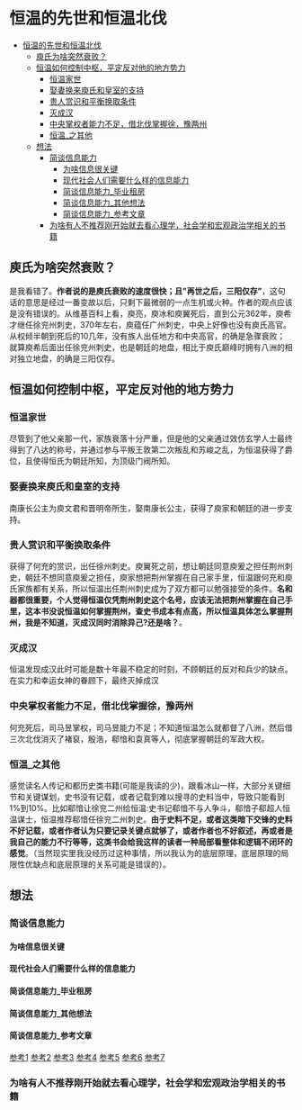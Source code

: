 # 恒温的先世和恒温北伐

- [恒温的先世和恒温北伐](#恒温的先世和恒温北伐)
  - [庾氏为啥突然衰败？](#庾氏为啥突然衰败)
  - [恒温如何控制中枢，平定反对他的地方势力](#恒温如何控制中枢平定反对他的地方势力)
    - [恒温家世](#恒温家世)
    - [娶妻换来庾氏和皇室的支持](#娶妻换来庾氏和皇室的支持)
    - [贵人赏识和平衡换取条件](#贵人赏识和平衡换取条件)
    - [灭成汉](#灭成汉)
    - [中央掌权者能力不足，借北伐掌握徐，豫两州](#中央掌权者能力不足借北伐掌握徐豫两州)
    - [恒温\_之其他](#恒温_之其他)
  - [想法](#想法)
    - [简谈信息能力](#简谈信息能力)
      - [为啥信息很关键](#为啥信息很关键)
      - [现代社会人们需要什么样的信息能力](#现代社会人们需要什么样的信息能力)
      - [简谈信息能力\_毕业租房](#简谈信息能力_毕业租房)
      - [简谈信息能力\_其他想法](#简谈信息能力_其他想法)
      - [简谈信息能力\_参考文章](#简谈信息能力_参考文章)
    - [为啥有人不推荐刚开始就去看心理学，社会学和宏观政治学相关的书籍](#为啥有人不推荐刚开始就去看心理学社会学和宏观政治学相关的书籍)

## 庾氏为啥突然衰败？

是我看错了。**作者说的是庾氏衰败的速度很快；且"再世之后，三阳仅存”**，这句话的意思是经过一番变故以后，只剩下最微弱的一点生机或火种。作者的观点应该是没有错误的。从维基百科上看，庾亮，庾冰和庾翼死后，直到公元362年，庾希才继任徐兖州刺史，370年左右，庾蕴任广州刺史，中央上好像也没有庾氏高官。从权倾半朝到死后的10几年，没有族人出任地方和中央高官，的确是急骤衰败；就算庾希后面出任徐兖州刺史，也是朝廷的地盘，相比于庾氏巅峰时拥有八洲的相对独立地盘，的确是三阳仅存。

## 恒温如何控制中枢，平定反对他的地方势力

### 恒温家世

尽管到了他父亲那一代，家族衰落十分严重，但是他的父亲通过效仿玄学人士最终得到了八达的称号，并通过参与平叛王敦第二次叛乱和苏峻之乱，为恒温获得了爵位，且使得恒氏为朝廷所知，为顶级门阀所知。

### 娶妻换来庾氏和皇室的支持

南康长公主为庾文君和晋明帝所生，娶南康长公主，获得了庾家和朝廷的进一步支持。

### 贵人赏识和平衡换取条件

获得了何充的赏识，出任徐州刺史。庾翼死之前，想让朝廷同意庾爰之担任荆州刺史，朝廷不想同意庾爰之担任，庾家想把荆州掌握在自己家手里，恒温跟何充和庾氏家族都有关系，所以恒温出任荆州刺史成为了双方都可以勉强接受的条件。**名和器都很重要，个人觉得恒温仅凭荆州刺史这个名号，应该无法把荆州掌握在自己手里，这本书没说恒温如何掌握荆州，查史书成本有点高，所以恒温具体怎么掌握荆州，我是不知道，灭成汉同时消除异己?还是啥？**。

### 灭成汉

恒温发现成汉此时可能是数十年最不稳定的时刻，不顾朝廷的反对和兵少的缺点。在实力和幸运女神的眷顾下，最终灭掉成汉

### 中央掌权者能力不足，借北伐掌握徐，豫两州

何充死后，司马昱掌权，司马昱能力不足；不知道恒温怎么就都督了八洲，然后借三次北伐消灭了褚裒，殷浩，郗愔和袁真等人，彻底掌握朝廷的军政大权。

### 恒温_之其他

感觉读名人传记和都历史类书籍(可能是我读的少)，跟看冰山一样，大部分关键细节和关键谋划，史书没有记载，或者记载到难以搜寻的史料当中，导致只能看到1%到10%。比如郗愔让徐兖二州给恒温:史书记郗愔不与人争斗，郗愔子郗超人恒温谋士，恒温推荐郗愔任徐兖二州刺史。**由于史料不足，或者这类暗下交锋的史料不好记载，或者作者认为只要记录关键点就够了，或者作者也不好叙述，再或者是我自己的能力不行等等，这类书会给我这样的读者一种局部看整体和逻辑不闭环的感觉**。（当然现实里我没经历过这种事情，所以我认为的底层原理，底层原理的局限性优缺点和底层原理的关系可能是错误的）。

## 想法

### 简谈信息能力

#### 为啥信息很关键

#### 现代社会人们需要什么样的信息能力

#### 简谈信息能力_毕业租房

#### 简谈信息能力_其他想法

#### 简谈信息能力_参考文章

[参考1](https://www.zhihu.com/question/668263347/answer/22779743495)
[参考2](https://www.zhihu.com/question/614676265/answer/3442308810)
[参考3](https://www.zhihu.com/question/614676265/answer/3442716260)
[参考4](https://www.zhihu.com/question/614676265/answer/3449580850)
[参考5](https://github.com/yuanzhi-code/yuanzhi-code.github.io/blob/main/_posts/2024-03-26-how-to-search.md)
[参考6](https://www.zhihu.com/question/274997106/answer/1222518795)
[参考7](https://commoncog.com/the-tacit-knowledge-series/)

### 为啥有人不推荐刚开始就去看心理学，社会学和宏观政治学相关的书籍

